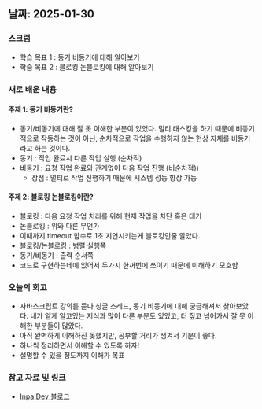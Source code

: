 ## 날짜: 2025-01-30

### 스크럼
- 학습 목표 1 : 동기 비동기에 대해 알아보기
- 학습 목표 2 : 블로킹 논블로킹에 대해 알아보기

### 새로 배운 내용
#### 주제 1: 동기 비동기란?
- 동기/비동기에 대해 잘 못 이해한 부분이 있었다. 멀티 태스킹을 하기 때문에 비동기적으로 작동하는 것이 아닌, 순차적으로 작업을 수행하지 않는 현상 자체를 비동기라고 하는 것이다.
- 동기 : 작업 완료시 다른 작업 실행 (순차적)
- 비동기 : 요청 작업 완료와 관계없이 다음 작업 진행 (비순차적))
    - 장점 : 멀티로 작업 진행하기 때문에 시스템 성능 향상 가능

#### 주제 2: 블로킹 논블로킹이란?
- 블로킹 : 다음 요청 작업 처리를 위해 현재 작업을 차단 혹은 대기
- 논블로킹 : 위와 다른 무언가
- 이때까지 timeout 함수로 1초 지연시키는게 블로킹인줄 알았다.
- 블로킹/논블로킹 : 병렬 실행쪽
- 동기/비동기 : 출력 순서쪽
- 코드로 구현하는데에 있어서 두가지 한꺼번에 쓰이기 때문에 이해하기 모호함

### 오늘의 회고
- 자바스크립트 강의를 듣다 싱글 스레드, 동기 비동기에 대해 궁금해져서 찾아보았다. 내가 얕게 알고있는 지식과 많이 다른 부분도 있었고, 더 짚고 넘어가서 잘 못 이해한 부분들이 많았다.
- 아직 완벽하게 이해하진 못했지만, 공부할 거리가 생겨서 기분이 좋다.
- 하나씩 정리하면서 이해할 수 있도록 하자!
- 설명할 수 있을 정도까지 이해가 목표

### 참고 자료 및 링크
- [Inpa Dev 블로그](https://inpa.tistory.com/entry/%F0%9F%91%A9%E2%80%8D%F0%9F%92%BB-%EB%8F%99%EA%B8%B0%EB%B9%84%EB%8F%99%EA%B8%B0-%EB%B8%94%EB%A1%9C%ED%82%B9%EB%85%BC%EB%B8%94%EB%A1%9C%ED%82%B9-%EA%B0%9C%EB%85%90-%EC%A0%95%EB%A6%AC)
